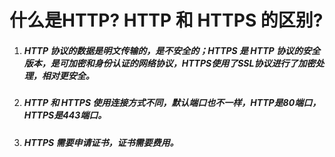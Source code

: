 # 什么是HTTP? HTTP 和 HTTPS 的区别?

1. ##### HTTP 协议的数据是明文传输的，是不安全的；HTTPS 是 HTTP 协议的安全版本，是可加密和身份认证的网络协议，HTTPS使用了SSL协议进行了加密处理，相对更安全。

2. ##### HTTP 和 HTTPS 使用连接方式不同，默认端口也不一样，HTTP是80端口，HTTPS是443端口。

3. ##### HTTPS 需要申请证书，证书需要费用。